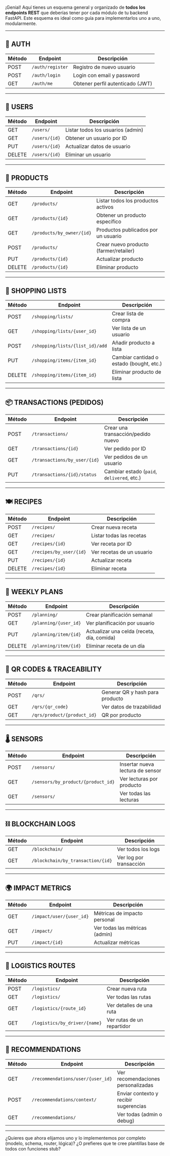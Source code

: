 ¡Genial! Aquí tienes un esquema general y organizado de **todos los endpoints REST** que deberías tener por cada módulo de tu backend FastAPI. Este esquema es ideal como guía para implementarlos uno a uno, modularmente.

---

## 🔐 AUTH

| Método | Endpoint         | Descripción                      |
| ------ | ---------------- | -------------------------------- |
| POST   | `/auth/register` | Registro de nuevo usuario        |
| POST   | `/auth/login`    | Login con email y password       |
| GET    | `/auth/me`       | Obtener perfil autenticado (JWT) |

---

## 👤 USERS

| Método | Endpoint      | Descripción                       |
| ------ | ------------- | --------------------------------- |
| GET    | `/users/`     | Listar todos los usuarios (admin) |
| GET    | `/users/{id}` | Obtener un usuario por ID         |
| PUT    | `/users/{id}` | Actualizar datos de usuario       |
| DELETE | `/users/{id}` | Eliminar un usuario               |

---

## 🛒 PRODUCTS

| Método | Endpoint                  | Descripción                            |
| ------ | ------------------------- | -------------------------------------- |
| GET    | `/products/`              | Listar todos los productos activos     |
| GET    | `/products/{id}`          | Obtener un producto específico         |
| GET    | `/products/by_owner/{id}` | Productos publicados por un usuario    |
| POST   | `/products/`              | Crear nuevo producto (farmer/retailer) |
| PUT    | `/products/{id}`          | Actualizar producto                    |
| DELETE | `/products/{id}`          | Eliminar producto                      |

---

## 🧺 SHOPPING LISTS

| Método | Endpoint                        | Descripción                              |
| ------ | ------------------------------- | ---------------------------------------- |
| POST   | `/shopping/lists/`              | Crear lista de compra                    |
| GET    | `/shopping/lists/{user_id}`     | Ver lista de un usuario                  |
| POST   | `/shopping/lists/{list_id}/add` | Añadir producto a lista                  |
| PUT    | `/shopping/items/{item_id}`     | Cambiar cantidad o estado (bought, etc.) |
| DELETE | `/shopping/items/{item_id}`     | Eliminar producto de lista               |

---

## 📦 TRANSACTIONS (PEDIDOS)

| Método | Endpoint                     | Descripción                                |
| ------ | ---------------------------- | ------------------------------------------ |
| POST   | `/transactions/`             | Crear una transacción/pedido nuevo         |
| GET    | `/transactions/{id}`         | Ver pedido por ID                          |
| GET    | `/transactions/by_user/{id}` | Ver pedidos de un usuario                  |
| PUT    | `/transactions/{id}/status`  | Cambiar estado (`paid`, `delivered`, etc.) |

---

## 🍽 RECIPES

| Método | Endpoint                | Descripción               |
| ------ | ----------------------- | ------------------------- |
| POST   | `/recipes/`             | Crear nueva receta        |
| GET    | `/recipes/`             | Listar todas las recetas  |
| GET    | `/recipes/{id}`         | Ver receta por ID         |
| GET    | `/recipes/by_user/{id}` | Ver recetas de un usuario |
| PUT    | `/recipes/{id}`         | Actualizar receta         |
| DELETE | `/recipes/{id}`         | Eliminar receta           |

---

## 📅 WEEKLY PLANS

| Método | Endpoint              | Descripción                                |
| ------ | --------------------- | ------------------------------------------ |
| POST   | `/planning/`          | Crear planificación semanal                |
| GET    | `/planning/{user_id}` | Ver planificación por usuario              |
| PUT    | `/planning/item/{id}` | Actualizar una celda (receta, día, comida) |
| DELETE | `/planning/item/{id}` | Eliminar receta de un día                  |

---

## 📲 QR CODES & TRACEABILITY

| Método | Endpoint                    | Descripción                     |
| ------ | --------------------------- | ------------------------------- |
| POST   | `/qrs/`                     | Generar QR y hash para producto |
| GET    | `/qrs/{qr_code}`            | Ver datos de trazabilidad       |
| GET    | `/qrs/product/{product_id}` | QR por producto                 |

---

## 🌡 SENSORS

| Método | Endpoint                           | Descripción                      |
| ------ | ---------------------------------- | -------------------------------- |
| POST   | `/sensors/`                        | Insertar nueva lectura de sensor |
| GET    | `/sensors/by_product/{product_id}` | Ver lecturas por producto        |
| GET    | `/sensors/`                        | Ver todas las lecturas           |

---

## ⛓ BLOCKCHAIN LOGS

| Método | Endpoint                          | Descripción             |
| ------ | --------------------------------- | ----------------------- |
| GET    | `/blockchain/`                    | Ver todos los logs      |
| GET    | `/blockchain/by_transaction/{id}` | Ver log por transacción |

---

## 🌍 IMPACT METRICS

| Método | Endpoint                 | Descripción                    |
| ------ | ------------------------ | ------------------------------ |
| GET    | `/impact/user/{user_id}` | Métricas de impacto personal   |
| GET    | `/impact/`               | Ver todas las métricas (admin) |
| PUT    | `/impact/{id}`           | Actualizar métricas            |

---

## 🚚 LOGISTICS ROUTES

| Método | Endpoint                      | Descripción                |
| ------ | ----------------------------- | -------------------------- |
| POST   | `/logistics/`                 | Crear nueva ruta           |
| GET    | `/logistics/`                 | Ver todas las rutas        |
| GET    | `/logistics/{route_id}`       | Ver detalles de una ruta   |
| GET    | `/logistics/by_driver/{name}` | Ver rutas de un repartidor |

---

## 🤖 RECOMMENDATIONS

| Método | Endpoint                          | Descripción                           |
| ------ | --------------------------------- | ------------------------------------- |
| GET    | `/recommendations/user/{user_id}` | Ver recomendaciones personalizadas    |
| POST   | `/recommendations/context/`       | Enviar contexto y recibir sugerencias |
| GET    | `/recommendations/`               | Ver todas (admin o debug)             |

---

¿Quieres que ahora elijamos uno y lo implementemos por completo (modelo, schema, router, lógica)? ¿O prefieres que te cree plantillas base de todos con funciones stub?
